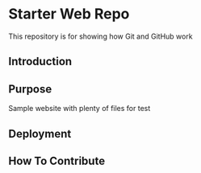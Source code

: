 # Starter Web Repo

This repository is for showing how Git and GitHub work

## Introduction

## Purpose

Sample website with plenty of files for test

## Deployment

## How To Contribute